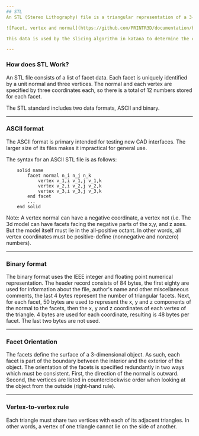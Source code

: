 ```yaml
---
## STL
An STL (Stereo Lithography) file is a triangular representation of a 3-dimensional surface geometry. The surface is broken down into a series of small triangles (facets or faces).  Each facet is described by a perpendicular direction (the normal) and three points representing the vertices (corners) of the triangle.

![Facet, vertex and normal](https://github.com/PRINTR3D/documentation/blob/master/katana/img/BFacet_vertex_normal.png)

This data is used by the slicing algorithm in katana to determine the cross sections (2d layers) of the 3-dimensional shape to be printed by a 3d printer.

---
```

### How does STL Work?

An STL file consists of a list of facet data.  Each facet is uniquely identified by a unit normal and  three vertices.  The normal and each vertex are specified by three coordinates each, so there is a total of 12 numbers stored for each facet.

The STL standard includes two data formats, ASCII and binary.

---
### ASCII format

The ASCII format is primary intended for testing new CAD interfaces.  The larger size of its files makes it impractical for general use.

The syntax for an ASCII STL file is as follows:
```
    solid name
        facet normal n_i n_j n_k
            vertex v_1,i v_1,j v_1,k
            vertex v_2,i v_2,j v_2,k
            vertex v_3,i v_3,j v_3,k
        end facet
        ...
    end solid          
```

Note: A vertex normal can have a negative coordinate, a vertex not (i.e. The 3d model can have facets facing the negative parts of the x,y, and z axes. But the model itself must lie in the all-positive octant.  In other words, all vertex coordinates must be positive-define (nonnegative and nonzero) numbers).

---
### Binary format

The binary format uses the IEEE integer and floating point numerical representation.
The header record consists of 84 bytes, the first eighty are used for information about the file, author's name and other miscellaneous comments, the last 4 bytes represent the number of triangular facets.  Next, for each facet, 50 bytes are used to represent the x, y and z components of the normal to the facets, then the x, y and z coordinates of each vertex of the triangle. 4 bytes are used for each coordinate, resulting is 48 bytes per facet.  The last two bytes are not used.

---
### Facet Orientation

The facets define the surface of a 3-dimensional object. As such, each facet is part of the boundary between the interior and the exterior of the object.  The orientation of the facets  is specified redundantly in two ways which must be consistent.  First, the direction of the normal is outward. Second, the vertices are listed in counterclockwise order when looking at the object from the outside (right-hand rule).

---
### Vertex-to-vertex rule

Each triangle must share two vertices with each of its adjacent triangles.  In other words, a vertex of one triangle cannot lie on the side of another.   
